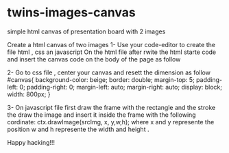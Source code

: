 # twins-images-canvas
simple html canvas of presentation board with 2 images

Create a html canvas of two images
1- Use your code-editor to create the file html , css an javascript
On the html file after rwite the html starte code and insert the canvas code on the body of the page
as follow <canvas id="canvas" width="400"  height="300"> </canvas>

2- Go to css file , center your canvas and resett the dimension as follow
#canvas{
    background-color: beige;
    border: double;
    margin-top: 5;
    padding-left: 0;
    padding-right: 0;
    margin-left: auto;
    margin-right: auto;
    display: block;
    width: 800px;
}

3- On javascript file 
 first draw the frame with the rectangle and the stroke 
 the draw the image and insert it inside the frame 
 with the following cordinate:
 ctx.drawImage(srcImg, x, y,w,h); where x and y represente the position
 w and h represente the width and height .
 
 
 Happy hacking!!!
 
 
 
